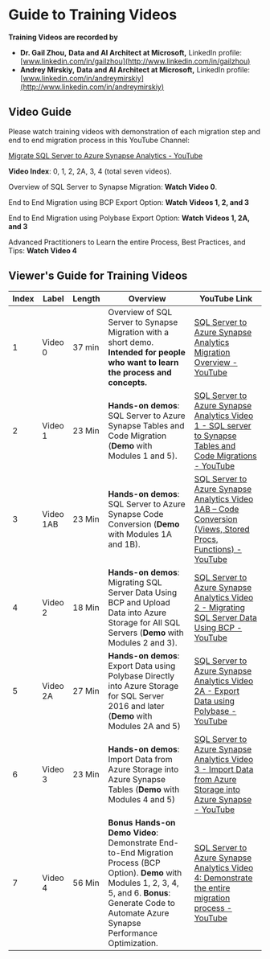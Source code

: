 # **Guide to Training Videos** 

**Training Videos are recorded by**

- **Dr. Gail Zhou,** **Data and AI Architect at Microsoft,** LinkedIn profile: [www.linkedin.com/in/gailzhou](http://www.linkedin.com/in/gailzhou)
- **Andrey Mirskiy,** **Data and AI Architect at Microsoft,** LinkedIn profile: [www.linkedin.com/in/andreymirskiy](http://www.linkedin.com/in/andreymirskiy)



## **Video Guide**

Please watch training videos with demonstration of each migration step and end to end migration process in this YouTube Channel: 

[Migrate SQL Server to Azure Synapse Analytics - YouTube](https://www.youtube.com/playlist?list=PLTPqkIPx9Hx8QJnYh45aewA_60Kw3x1Ia)

**Video Index**: 0, 1, 2, 2A, 3, 4 (total seven videos).

Overview of SQL Server to Synapse Migration: **Watch Video 0**. 

End to End Migration using BCP Export Option: **Watch Videos 1, 2, and 3**

End to End Migration using Polybase Export Option: **Watch Videos 1, 2A, and 3** 

Advanced Practitioners to Learn the entire Process, Best Practices, and Tips: **Watch Video 4** 



## **Viewer's Guide for Training Videos**

| **Index** | **Label** | **Length** | **Overview**                                                 | **YouTube Link**                                             |
| --------- | --------- | ---------- | ------------------------------------------------------------ | ------------------------------------------------------------ |
| 1         | Video 0   | 37 min     | Overview of SQL Server to Synapse Migration with a short demo. **Intended for people who want to learn the process and concepts.** | [SQL Server to Azure Synapse Analytics Migration Overview - YouTube](https://www.youtube.com/watch?v=VEuwoxmzciM&list=PLTPqkIPx9Hx8QJnYh45aewA_60Kw3x1Ia&index=1) |
| 2         | Video 1   | 23 Min     | **Hands-on demos**: SQL Server to Azure Synapse Tables and Code  Migration (**Demo** with Modules 1 and 5). | [SQL Server to Azure Synapse Analytics Video 1 - SQL server to Synapse Tables and Code Migrations - YouTube](https://www.youtube.com/watch?v=YmxHVouAUwM&list=PLTPqkIPx9Hx8QJnYh45aewA_60Kw3x1Ia&index=2) |
| 3         | Video 1AB | 23 Min     | **Hands-on demos**: SQL Server to Azure Synapse Code Conversion (**Demo** with Modules 1A and 1B). | [SQL Server to Azure Synapse Analytics Video 1AB – Code Conversion (Views, Stored Procs, Functions) - YouTube](https://www.youtube.com/watch?v=cDqm5cwLoHU&list=PLTPqkIPx9Hx8QJnYh45aewA_60Kw3x1Ia&index=4) |
| 4         | Video 2   | 18 Min     | **Hands-on demos**: Migrating SQL Server Data Using BCP and Upload Data  into Azure Storage for All SQL Servers  (**Demo** with Modules 2 and 3). | [SQL Server to Azure Synapse Analytics Video 2 - Migrating SQL Server Data Using BCP - YouTube](https://www.youtube.com/watch?v=wY-dY2FcgFY&list=PLTPqkIPx9Hx8QJnYh45aewA_60Kw3x1Ia&index=3) |
| 5         | Video 2A  | 27 Min     | **Hands-on demos**: Export Data using Polybase Directly into Azure  Storage for SQL Server 2016 and later (**Demo** with Modules 2A and 5) | [SQL Server to Azure Synapse Analytics Video 2A - Export Data using Polybase - YouTube](https://www.youtube.com/watch?v=LrrWMjBFn_E&list=PLTPqkIPx9Hx8QJnYh45aewA_60Kw3x1Ia&index=4) |
| 6         | Video 3   | 23 Min     | **Hands-on demos**: Import Data from Azure Storage into Azure Synapse  Tables (**Demo** with Modules 4 and 5) | [SQL Server to Azure Synapse Analytics Video 3 - Import Data from Azure Storage into Azure Synapse - YouTube](https://www.youtube.com/watch?v=B_KtInNW5QA&list=PLTPqkIPx9Hx8QJnYh45aewA_60Kw3x1Ia&index=5) |
| 7         | Video 4   | 56 Min     | **Bonus Hands-on Demo Video**: Demonstrate End-to-End Migration Process (BCP Option). **Demo** with Modules 1, 2, 3, 4, 5, and 6. **Bonus**: Generate Code to Automate Azure Synapse Performance Optimization. | [SQL Server to Azure Synapse Analytics Video 4: Demonstrate the entire migration process - YouTube](https://www.youtube.com/watch?v=RyCOogKpGpQ&list=PLTPqkIPx9Hx8QJnYh45aewA_60Kw3x1Ia&index=6) |
